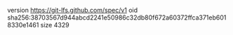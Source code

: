 version https://git-lfs.github.com/spec/v1
oid sha256:38703567d944abcd2241e50986c32db80f672a60372ffca371eb6018330e1461
size 4329
